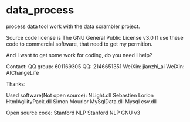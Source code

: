 # data_process

process data tool work with the data scrambler project.

Source code license is The GNU General Public License v3.0
If use these code to commercial software, that need to get my permition.

And I want to get some work for coding, do you need I help?

Contact:
    QQ group:    601169305
    QQ:          2146651351
    WeiXin:      jianzhi_ai
    WeiXin:      AIChangeLife 

Thanks:

Used software(Not open source):
NLight.dll                Sebastien Lorion
HtmlAgilityPack.dll       Simon Mourior
MySqlData.dll             Mysql
csv.dll                   

Open source code:
Stanford NLP              Stanford NLP      GNU v3
